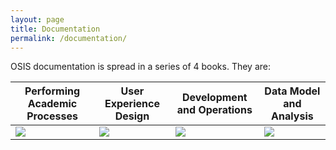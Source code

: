 ```yaml
---
layout: page
title: Documentation
permalink: /documentation/
---
```


OSIS documentation is spread in a series of 4 books. They are:

<table width="100%">
  <thead>
    <tr>
      <th>Performing Academic Processes</th>
      <th>User Experience Design</th>
      <th>Development and Operations</th>
      <th>Data Model and Analysis</th>
    </tr>
  </thead>
  <tbody>
    <tr>
      <td><a href="{{ site.url }}/assets/osis-preview.pdf"><img src="{{ site.url }}/assets/osis-icon.png"></a></td>
      <td><a href="{{ site.url }}/assets/osis-ux-preview.pdf"><img src="{{ site.url }}/assets/osis-ux-icon.png"></a></td>
      <td><a href="{{ site.url }}/assets/osis-devops-preview.pdf"><img src="{{ site.url }}/assets/osis-devops-icon.png"></a></td>
      <td><a href="{{ site.url }}/assets/osis-data-preview.pdf"><img src="{{ site.url }}/assets/osis-data-icon.png"></a></td>
    </tr>
  </tbody>
</table>
